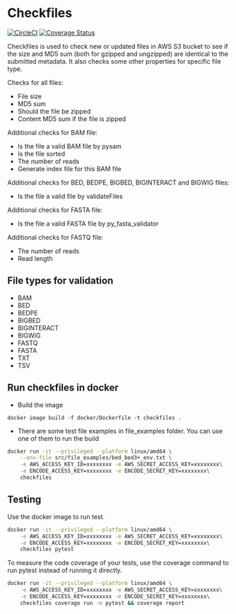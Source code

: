 # Checkfiles

[![CircleCI](https://circleci.com/gh/IGVF-DACC/checkfiles/tree/main.svg?style=svg)](https://circleci.com/gh/IGVF-DACC/checkfiles/tree/main)
[![Coverage Status](https://coveralls.io/repos/github/IGVF-DACC/checkfiles/badge.svg?branch=main&kill_cache=1)](https://coveralls.io/github/IGVF-DACC/checkfiles?branch=main)

Checkfiles is used to check new or updated files in AWS S3 bucket to see if the size and MD5 sum (both for gzipped and ungzipped) are identical to the submitted metadata. It also checks some other properties for specific file type.

Checks for all files:

- File size
- MD5 sum
- Should the file be zipped
- Content MD5 sum if the file is zipped

Additional checks for BAM file:

- Is the file a valid BAM file by pysam
- Is the file sorted
- The number of reads
- Generate index file for this BAM file

Additional checks for BED, BEDPE, BIGBED, BIGINTERACT and BIGWIG files:

- Is the file a valid file by validateFiles

Additional checks for FASTA file:

- Is the file a valid FASTA file by py_fasta_validator

Additional checks for FASTQ file:

- The number of reads
- Read length

## File types for validation

- BAM
- BED
- BEDPE
- BIGBED
- BIGINTERACT
- BIGWIG
- FASTQ
- FASTA
- TXT
- TSV

## Run checkfiles in docker

- Build the image

`docker image build -f docker/Dockerfile -t checkfiles .`

- There are some test file examples in file_examples folder. You can use one of them to run the build

```bash
docker run -it --privileged --platform linux/amd64 \
    --env-file src/file_examples/bed_bed3+_env.txt \
    -e AWS_ACCESS_KEY_ID=xxxxxxxx -e AWS_SECRET_ACCESS_KEY=xxxxxxxx\
    -e ENCODE_ACCESS_KEY=xxxxxxxx -e ENCODE_SECRET_KEY=xxxxxxxx\
    checkfiles
```

## Testing

Use the docker image to run test.

```bash
docker run -it --privileged --platform linux/amd64 \
    -e AWS_ACCESS_KEY_ID=xxxxxxxx -e AWS_SECRET_ACCESS_KEY=xxxxxxxx\
    -e ENCODE_ACCESS_KEY=xxxxxxxx -e ENCODE_SECRET_KEY=xxxxxxxx\
    checkfiles pytest
```

To measure the code coverage of your tests, use the coverage command to run pytest instead of running it directly.

```bash
docker run -it --privileged --platform linux/amd64 \
    -e AWS_ACCESS_KEY_ID=xxxxxxxx -e AWS_SECRET_ACCESS_KEY=xxxxxxxx\
    -e ENCODE_ACCESS_KEY=xxxxxxxx -e ENCODE_SECRET_KEY=xxxxxxxx\
    checkfiles coverage run -m pytest && coverage report
```
